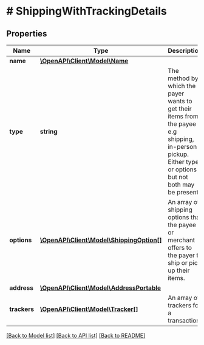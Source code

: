 # # ShippingWithTrackingDetails

## Properties

Name | Type | Description | Notes
------------ | ------------- | ------------- | -------------
**name** | [**\OpenAPI\Client\Model\Name**](Name.md) |  | [optional]
**type** | **string** | The method by which the payer wants to get their items from the payee e.g shipping, in-person pickup. Either type or options but not both may be present. | [optional]
**options** | [**\OpenAPI\Client\Model\ShippingOption[]**](ShippingOption.md) | An array of shipping options that the payee or merchant offers to the payer to ship or pick up their items. | [optional]
**address** | [**\OpenAPI\Client\Model\AddressPortable**](AddressPortable.md) |  | [optional]
**trackers** | [**\OpenAPI\Client\Model\Tracker[]**](Tracker.md) | An array of trackers for a transaction. | [optional]

[[Back to Model list]](../../README.md#models) [[Back to API list]](../../README.md#endpoints) [[Back to README]](../../README.md)
